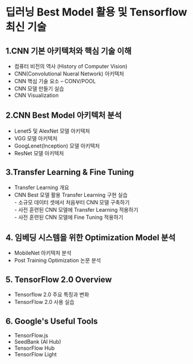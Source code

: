 # 딥러닝 Best Model 활용 및 Tensorflow 최신 기술
## 1.CNN 기본 아키텍처와 핵심 기술 이해
* 컴퓨터 비전의 역사 (History of Computer Vision)
* CNN(Convolutional Nueral Network) 아키텍처
* CNN 핵심 기술 요소 – CONV/POOL
* CNN 모델 만들기 실습
* CNN Visualization
## 2.CNN Best Model 아키텍처 분석
* Lenet5 및 AlexNet 모델 아키텍처
* VGG 모델 아키텍처
* GoogLenet(Inception) 모델 아키텍처
* ResNet 모델 아키텍처
## 3.Transfer Learning & Fine Tuning
* Transfer Learning 개요
* CNN Best 모델 활용 Transfer Learning 구현 실습
<br> - 소규모 데이터 셋에서 처음부터 CNN 모델 구축하기
<br> - 사전 훈련된 CNN 모델에 Transfer Learning 적용하기
<br> - 사전 훈련된 CNN 모델에 Fine Tuning 적용하기
## 4. 임베딩 시스템을 위한 Optimization Model 분석
* MobileNet 아키텍처 분석
* Post Training Optimization 논문 분석
## 5. TensorFlow 2.0 Overview
* Tensorflow 2.0 주요 특징과 변화
* TensorFlow 2.0 사용 실습
## 6. Google's Useful Tools
* TensorFlow.js
* SeedBank (AI Hub)
* TensorFlow Hub
* TensorFlow Light
